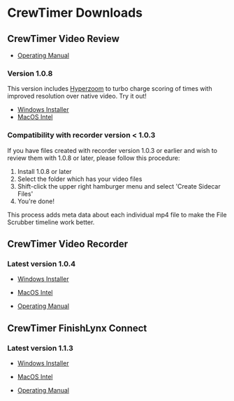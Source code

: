 # CrewTimer Downloads

## CrewTimer Video Review

* [Operating Manual](https://admin.crewtimer.com/help/VideoReview)

### Version 1.0.8

This version includes [Hyperzoom](https://youtu.be/wGVP8Mf8w3E) to turbo charge scoring of times with improved resolution over native video.  Try it out!

* [Windows Installer](https://storage.googleapis.com/resources.crewtimer.com/installers/video-review/CrewTimer%20Video%20Review%20Setup%201.0.8.exe)
* [MacOS Intel](https://storage.googleapis.com/resources.crewtimer.com/installers/video-review/CrewTimer%20Video%20Review-1.0.8.dmg)

### Compatibility with recorder version < 1.0.3

If you have files created with recorder version 1.0.3 or earlier and wish to review them with 1.0.8 or later, please follow this procedure:

1. Install 1.0.8 or later
2. Select the folder which has your video files
3. Shift-click the upper right hamburger menu and select 'Create Sidecar Files'
4. You're done!

This process adds meta data about each individual mp4 file to make the File Scrubber timeline work better.

## CrewTimer Video Recorder

### Latest version 1.0.4

* [Windows Installer](https://storage.googleapis.com/resources.crewtimer.com/installers/video-recorder/CrewTimer%20Video%20Recorder%20Setup%201.0.4.exe)
* [MacOS Intel](https://storage.googleapis.com/resources.crewtimer.com/installers/video-recorder/CrewTimer%20Video%20Recorder-1.0.4.dmg)

* [Operating Manual](https://admin.crewtimer.com/help/VideoRecorder)

## CrewTimer FinishLynx Connect

### Latest version 1.1.3

* [Windows Installer](https://storage.googleapis.com/resources.crewtimer.com/installers/finishlynx-connect/CrewTimer%20FinishLynx%20Connect%20Setup%201.1.3.exe)
* [MacOS Intel](https://storage.googleapis.com/resources.crewtimer.com/installers/finishlynx-connect/CrewTimer%20FinishLynx%20Connect-1.1.3.dmg)

* [Operating Manual](https://admin.crewtimer.com/help/FinishLynx)
